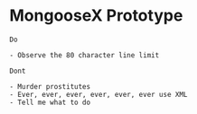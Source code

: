 # MongooseX Prototype

```
Do

- Observe the 80 character line limit

```

```
Dont

- Murder prostitutes
- Ever, ever, ever, ever, ever, ever use XML
- Tell me what to do

```